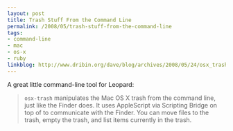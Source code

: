 ```yaml
---
layout: post
title: Trash Stuff From the Command Line
permalink: /2008/05/trash-stuff-from-the-command-line
tags:
- command-line
- mac
- os-x
- ruby
linkblog: http://www.dribin.org/dave/blog/archives/2008/05/24/osx_trash/
---
```


A great little command-line tool for Leopard:

> `osx-trash` manipulates the Mac OS X trash from the command line, just like the Finder does. It uses
> AppleScript via Scripting Bridge on top of to communicate with the Finder. You can move files to the
> trash, empty the trash, and list items currently in the trash.
